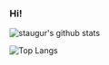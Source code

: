 ### Hi!

![staugur's github stats](https://github-readme-stats.vercel.app/api?username=staugur&show_icons=true&theme=tokyonight)

![Top Langs](https://github-readme-stats.vercel.app/api/top-langs/?username=staugur&theme=tokyonight&layout=compact)
